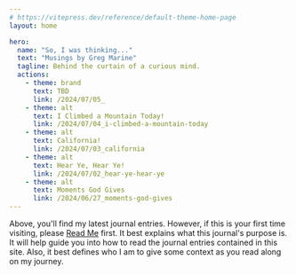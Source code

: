 ```yaml
---
# https://vitepress.dev/reference/default-theme-home-page
layout: home

hero:
  name: "So, I was thinking..."
  text: "Musings by Greg Marine"
  tagline: Behind the curtain of a curious mind.
  actions:
    - theme: brand
      text: TBD
      link: /2024/07/05_
    - theme: alt
      text: I Climbed a Mountain Today!
      link: /2024/07/04_i-climbed-a-mountain-today
    - theme: alt
      text: California!
      link: /2024/07/03_california
    - theme: alt
      text: Hear Ye, Hear Ye!
      link: /2024/07/02_hear-ye-hear-ye
    - theme: alt
      text: Moments God Gives
      link: /2024/06/27_moments-god-gives
---
```


Above, you'll find my latest journal entries. However, if this is your first time visiting, please [Read Me](read-me) first. It best explains what this journal's purpose is. It will help guide you into how to read the journal entries contained in this site. Also, it best defines who I am to give some context as you read along on my journey.